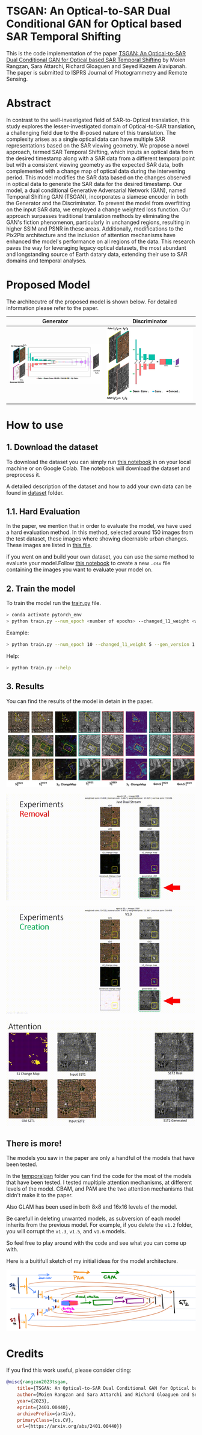 # TSGAN: An Optical-to-SAR Dual Conditional GAN for Optical based SAR Temporal Shifting

This is the code implementation of the paper [TSGAN: An Optical-to-SAR Dual Conditional GAN for Optical based SAR Temporal Shifting](https://arxiv.org/abs/2401.00440) by Moien Rangzan, Sara Attarchi, Richard Gloaguen and Seyed Kazem Alavipanah. The paper is submitted to ISPRS Journal of Photogrammetry and Remote Sensing.

# Abstract
In contrast to the well-investigated field of SAR-to-Optical translation, this study explores the lesser-investigated domain of Optical-to-SAR translation, a challenging field due to the ill-posed nature of this translation. The complexity arises as a single optical data can have multiple SAR representations based on the SAR viewing geometry. We propose a novel approach, termed SAR Temporal Shifting, which inputs an optical data from the desired timestamp along with a SAR data from a different temporal point but with a consistent viewing geometry as the expected SAR data, both complemented with a change map of optical data during the intervening period. This model modifies the SAR data based on the changes observed in optical data to generate the SAR data for the desired timestamp. Our model, a dual conditional Generative Adversarial Network (GAN), named Temporal Shifting GAN (TSGAN), incorporates a siamese encoder in both the Generator and the Discriminator. To prevent the model from overfitting on the input SAR data, we employed a change weighted loss function. Our approach surpasses traditional translation methods by eliminating the GAN's fiction phenomenon, particularly in unchanged regions, resulting in higher SSIM and PSNR in these areas. Additionally, modifications to the Pix2Pix architecture and the inclusion of attention mechanisms have enhanced the model's performance on all regions of the data. This research paves the way for leveraging legacy optical datasets, the most abundant and longstanding source of Earth datary data, extending their use to SAR domains and temporal analyses.


# Proposed Model
The architecutre of the proposed model is shown below. For detailed information please refer to the paper.

| Generator | Discriminator | 
| :---: | :---: |
| ![](readme_assests/generator.jpg) | ![](readme_assests/Discriminator.jpg) |


# How to use

## 1. Download the dataset
To download the dataset you can simply run [this notebook](./dataset/Dataset_creator.ipynb) in on your local machine or on Google Colab. The notebook will download the dataset and preprocess it.

A detailed description of the dataset and how to add your own data can be found in [dataset](./dataset/) folder.

## 1.1. Hard Evaluation
In the paper, we mention that in order to evaluate the model, we have used a hard evaluation method. In this method, selected around 150 images from the test dataset, these images where showing dicernable urban changes. These images are listed in [this file](.\changedetection\changed_pairs.csv). 

if you went on and build your own dataset, you can use the same method to evaluate your model.Follow [this notebook](./changedetection/tensor_cd.ipynb) to create a new `.csv` file containing the images you want to evaluate your model on.



## 2. Train the model
To train the model run the [train.py](./train.py) file. 

```bash
> conda activate pytorch_env
> python train.py --num_epoch <number of epochs> --changed_l1_weight <weight of the changed L1 loss> 
```

Example:
```bash 
> python train.py --num_epoch 10 --changed_l1_weight 5 --gen_version 1.3 --no_input_change_map 
```

Help:
```bash
> python train.py --help
```




## 3. Results
You can find the results of the model in detain in the paper. 

<!-- ![Results](readme_assests/example1.jpg) -->

![More Results](readme_assests/more_examples.jpg)


![Removal](readme_assests/removal%2000_00_00-00_00_30.gif)

![Creation](readme_assests/creation%2000_00_00-00_00_30.gif)

![Attention](readme_assests/att%2000_00_00-00_00_30.gif)


## There is more!
The models you saw in the paper are only a handful of the models that have been tested. 

In the [temporalgan](./temporalgan/) folder you can find the code for the most of the models that have been tested. I tested mupltiple attention mechanisms, at different levels of the model. CBAM, and PAM are the two attention mechanisms that didn't make it to the paper.

Also GLAM has been used in both 8x8 and 16x16 levels of the model.

Be carefull in deleting unwanted models, as subversion of each model inherits from the previous model. For example, if you delete the `v1.2` folder, you will corrupt the `v1.3`, `v1.5`, and `v1.6` models.

So feel free to play around with the code and see what you can come up with.

Here is a buitifull sketch of my initial ideas for the model architecture.

![Model archi](readme_assests/model%20arch.png)


# Credits
If you find this work useful, please consider citing:

```bibtex
@misc{rangzan2023tsgan,
    title={TSGAN: An Optical-to-SAR Dual Conditional GAN for Optical based SAR Temporal Shifting}, 
    author={Moien Rangzan and Sara Attarchi and Richard Gloaguen and Seyed Kazem Alavipanah},
    year={2023},
    eprint={2401.00440},
    archivePrefix={arXiv},
    primaryClass={cs.CV},
    url={https://arxiv.org/abs/2401.00440}}

```
